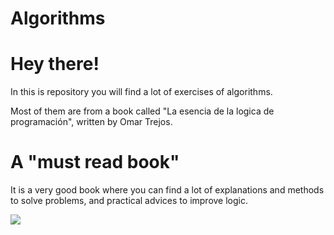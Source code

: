 # Algorithms
# Hey there!
<p>In this is repository you will find a lot of exercises of algorithms.</p>
<p>Most of them are from a book called "La esencia de la logica de programación", written by Omar Trejos.</p>
<h1>A "must read book"</h1>
<p>It is a very good book where you can find a lot of explanations and methods to solve problems, and practical advices to improve logic.</p>
<img src="https://www.elsolucionario.org/wp-content/archivos/2019/05/la-esencia-de-la-logica-de-programacion-omar-trejos-buritica-1ra-edicion.jpg"/>
